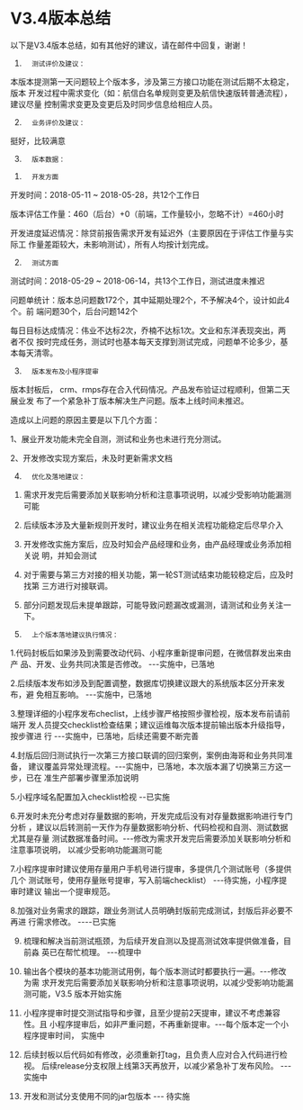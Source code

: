 # V3.4版本总结以下是V3.4版本总结，如有其他好的建议，请在邮件中回复，谢谢！ 1.       测试评价及建议：本版本提测第一天问题较上个版本多，涉及第三方接口功能在测试后期不太稳定，版本开发过程中需求变化（如：航信白名单规则变更及航信快速版转普通流程），建议尽量控制需求变更及变更后及时同步信息给相应人员。 2.       业务评价及建议：挺好，比较满意       3.       版本数据：1)       开发方面开发时间：2018-05-11 ~ 2018-05-28，共12个工作日版本评估工作量：460（后台）+0（前端，工作量较小，忽略不计）=460小时开发进度延迟情况：除贷前报告需求开发有延迟外（主要原因在于评估工作量与实际工作量差距较大，未影响测试），所有人均按计划完成。 2)       测试方面测试时间：2018-05-29 ~ 2018-06-14，共13个工作日，测试进度未推迟问题单统计：版本总问题数172个，其中延期处理2个，不予解决4个，设计如此4个。前端问题30个，后台问题142个每日目标达成情况：伟业不达标2次，乔楠不达标1次。文业和东洋表现突出，两者不仅按时完成任务，测试时也基本每天支撑到测试完成，问题单不论多少，基本每天清零。 3)       版本发布及小程序提审版本封板后， crm、rmps存在合入代码情况。产品发布验证过程顺利，但第二天展业发布了一个紧急补丁版本解决生产问题。版本上线时间未推迟。造成以上问题的原因主要是以下几个方面：1、展业开发功能未完全自测，测试和业务也未进行充分测试。2、开发修改实现方案后，未及时更新需求文档 4.       优化及落地建议：1)  需求开发完后需要添加关联影响分析和注意事项说明，以减少受影响功能漏测可能2)  后续版本涉及大量新规则开发时，建议业务在相关流程功能稳定后尽早介入3)  开发修改实施方案后，应及时知会产品经理和业务，由产品经理或业务添加相关说明，并知会测试4)  对于需要与第三方对接的相关功能，第一轮ST测试结束功能较稳定后，应及时找第三方进行对接联调。5)  部分问题发现后未提单跟踪，可能导致问题漏改或漏测，请测试和业务关注一下。 5.       上个版本落地建议执行情况：1.代码封板后如果涉及到需要改动代码、小程序重新提审问题，在微信群发出来由产品、开发、业务共同决策是否修改。 ---实施中，已落地 2.后续版本发布如涉及到配置调整，数据库切换建议跟大的系统版本区分开来发布，避免相互影响。 ---实施中，已落地 3.整理详细的小程序发布checlist，上线步骤严格按照步骤检视，版本发布前请前端开发人员提交checklist检查结果；建议运维每次版本提前输出版本升级指导，按步骤进行 ---实施中，已落地，后续还需要不断完善 4.封版后回归测试执行一次第三方接口联调的回归案例，案例由海哥和业务共同准备，建议覆盖异常处理流程。---实施中，已落地，本次版本漏了切换第三方这一步，已在准生产部署步骤里添加说明 5.小程序域名配置加入checklist检视  --已实施 6.开发时未充分考虑对存量数据的影响，开发完成后没有对存量数据影响进行专门分析，建议以后转测前一天作为存量数据影响分析、代码检视和自测、测试数据尤其是存量测试数据准备时间。---修改为需求开发完后需要添加关联影响分析和注意事项说明，以减少受影响功能漏测可能 7.小程序提审时建议使用存量用户手机号进行提审，多提供几个测试账号（多提供几个测试账号，使用存量账号提审，写入前端checklist）  ---待实施，小程序提审时建议输出一个提审规范。 8.加强对业务需求的跟踪，跟业务测试人员明确封版前完成测试，封版后非必要不再进行需求修改。 ----已实施 9.  梳理和解决当前测试瓶颈，为后续开发自测以及提高测试效率提供做准备，目前淼英已在帮忙梳理。 ---梳理中 10. 输出各个模块的基本功能测试用例，每个版本测试时都要执行一遍。---修改为需求开发完后需要添加关联影响分析和注意事项说明，以减少受影响功能漏测可能，V3.5版本开始实施 11. 小程序提审时提交测试指导和步骤，且至少提前2天提审，建议不考虑兼容性。且小程序提审后，如非严重问题，不再重新提审。---每个版本定一个小程序提审时间，实施中 12. 后续封板以后代码如有修改，必须重新打tag，且负责人应对合入代码进行检视。后续release分支权限上线第3天再放开，以减少紧急补丁发布风险。 ---实施中 13. 开发和测试分支使用不同的jar包版本  --- 待实施